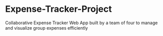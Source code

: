 # Expense-Tracker-Project
Collaborative Expense Tracker Web App built by a team of four to manage and visualize group expenses efficiently
